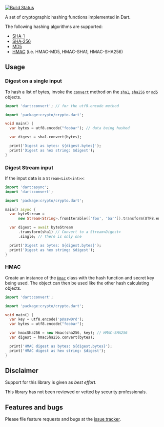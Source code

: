 [![Build Status](https://travis-ci.org/dart-lang/crypto.svg?branch=master)](https://travis-ci.org/dart-lang/crypto)

A set of cryptographic hashing functions implemented in Dart.

The following hashing algorithms are supported:

* [SHA-1][SHA1]
* [SHA-256][SHA256]
* [MD5]
* [HMAC][Hmac] (i.e. HMAC-MD5, HMAC-SHA1, HMAC-SHA256)

## Usage

### Digest on a single input

To hash a list of bytes, invoke the [`convert`][convert] method on the
[`sha1`][sha1-obj], [`sha256`][sha256-obj] or [`md5`][md5-obj]
objects.

```dart
import 'dart:convert'; // for the utf8.encode method

import 'package:crypto/crypto.dart';

void main() {
  var bytes = utf8.encode("foobar"); // data being hashed

  var digest = sha1.convert(bytes);

  print('Digest as bytes: ${digest.bytes}');
  print('Digest as hex string: $digest');
}
```

### Digest Stream input

If the input data is a `Stream<List<int>>`:


```dart
import 'dart:async';
import 'dart:convert';

import 'package:crypto/crypto.dart';

main() async {
  var byteStream =
      new Stream<String>.fromIterable(['foo', 'bar']).transform(UTF8.encoder);

  var digest = await byteStream
      .transform(sha1) // Convert to a Stream<Digest>
      .single; // There is only one

  print('Digest as bytes: ${digest.bytes}');
  print('Digest as hex string: $digest');
}
```

### HMAC

Create an instance of the [`Hmac`][Hmac] class with the hash function
and secret key being used.  The object can then be used like the other
hash calculating objects.

```dart
import 'dart:convert';

import 'package:crypto/crypto.dart';

void main() {
  var key = utf8.encode('p@ssw0rd');
  var bytes = utf8.encode("foobar");

  var hmacSha256 = new Hmac(sha256, key); // HMAC-SHA256
  var digest = hmacSha256.convert(bytes);

  print('HMAC digest as bytes: ${digest.bytes}');
  print('HMAC digest as hex string: $digest');
}
```

## Disclaimer

Support for this library is given as _best effort_.

This library has not been reviewed or vetted by security professionals.

## Features and bugs

Please file feature requests and bugs at the [issue tracker][tracker].

[convert]: https://www.dartdocs.org/documentation/crypto/latest/crypto/Hash/convert.html
[Digest]: https://www.dartdocs.org/documentation/crypto/latest/crypto/Digest-class.html
[Hmac]: https://www.dartdocs.org/documentation/crypto/latest/crypto/Hmac-class.html
[MD5]: https://www.dartdocs.org/documentation/crypto/latest/crypto/MD5-class.html
[Sha1]: https://www.dartdocs.org/documentation/crypto/latest/crypto/Sha1-class.html
[Sha256]: https://www.dartdocs.org/documentation/crypto/latest/crypto/Sha256-class.html
[md5-obj]: https://www.dartdocs.org/documentation/crypto/latest/crypto/md5.html
[sha1-obj]: https://www.dartdocs.org/documentation/crypto/latest/crypto/sha1.html
[sha256-obj]: https://www.dartdocs.org/documentation/crypto/latest/crypto/sha256.html
[tracker]: https://github.com/dart-lang/crypto/issues
